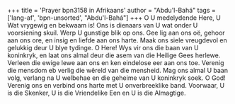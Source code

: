 +++
title = 'Prayer bpn3158 in Afrikaans'
author = "Abdu'l-Bahá"
tags = ['lang-af', 'bpn-unsorted', "Abdu'l-Bahá"]
+++
O U medelydende Here, U Wat vrygewig en bekwaam is! Ons is dienaars van U wat onder U voorsiening skuil. Werp U gunstige blik op ons. Gee lig aan ons oë, gehoor aan ons ore, en insig en liefde aan ons harte. Maak ons siele vreugdevol en gelukkig deur U blye tydinge. O Here! Wys vir ons die baan van U koninkryk, en laat ons almal deur die asem van die Heilige Gees herlewe. Verleen die ewige lewe aan ons en ken eindelose eer aan ons toe. Verenig die mensdom eb verlig die wêreld van die mensheid. Mag ons almal U baan volg, verlang na U welbehae en die geheime van U koninkryk soek. O God! Verenig ons en verbind ons harte met U onverbreeklike band. Voorwaar, U is die Skenker, U is die Vriendelike Een en U is die Almagtige.
